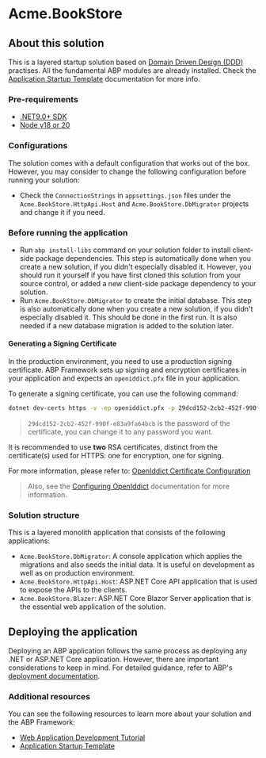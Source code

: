 ﻿# Acme.BookStore

## About this solution

This is a layered startup solution based on [Domain Driven Design (DDD)](https://abp.io/docs/latest/framework/architecture/domain-driven-design) practises. All the fundamental ABP modules are already installed. Check the [Application Startup Template](https://abp.io/docs/latest/solution-templates/layered-web-application) documentation for more info.

### Pre-requirements

* [.NET9.0+ SDK](https://dotnet.microsoft.com/download/dotnet)
* [Node v18 or 20](https://nodejs.org/en)

### Configurations

The solution comes with a default configuration that works out of the box. However, you may consider to change the following configuration before running your solution:

* Check the `ConnectionStrings` in `appsettings.json` files under the `Acme.BookStore.HttpApi.Host` and `Acme.BookStore.DbMigrator` projects and change it if you need.

### Before running the application

* Run `abp install-libs` command on your solution folder to install client-side package dependencies. This step is automatically done when you create a new solution, if you didn't especially disabled it. However, you should run it yourself if you have first cloned this solution from your source control, or added a new client-side package dependency to your solution.
* Run `Acme.BookStore.DbMigrator` to create the initial database. This step is also automatically done when you create a new solution, if you didn't especially disabled it. This should be done in the first run. It is also needed if a new database migration is added to the solution later.

#### Generating a Signing Certificate

In the production environment, you need to use a production signing certificate. ABP Framework sets up signing and encryption certificates in your application and expects an `openiddict.pfx` file in your application.

To generate a signing certificate, you can use the following command:

```bash
dotnet dev-certs https -v -ep openiddict.pfx -p 29dcd152-2cb2-452f-990f-e83a9fa64bcb
```

> `29dcd152-2cb2-452f-990f-e83a9fa64bcb` is the password of the certificate, you can change it to any password you want.

It is recommended to use **two** RSA certificates, distinct from the certificate(s) used for HTTPS: one for encryption, one for signing.

For more information, please refer to: [OpenIddict Certificate Configuration](https://documentation.openiddict.com/configuration/encryption-and-signing-credentials.html#registering-a-certificate-recommended-for-production-ready-scenarios)

> Also, see the [Configuring OpenIddict](https://abp.io/docs/latest/Deployment/Configuring-OpenIddict#production-environment) documentation for more information.

### Solution structure

This is a layered monolith application that consists of the following applications:

* `Acme.BookStore.DbMigrator`: A console application which applies the migrations and also seeds the initial data. It is useful on development as well as on production environment.
* `Acme.BookStore.HttpApi.Host`: ASP.NET Core API application that is used to expose the APIs to the clients.
* `Acme.BookStore.Blazor`: ASP.NET Core Blazor Server application that is the essential web application of the solution.


## Deploying the application

Deploying an ABP application follows the same process as deploying any .NET or ASP.NET Core application. However, there are important considerations to keep in mind. For detailed guidance, refer to ABP's [deployment documentation](https://abp.io/docs/latest/Deployment/Index).

### Additional resources

You can see the following resources to learn more about your solution and the ABP Framework:

* [Web Application Development Tutorial](https://abp.io/docs/latest/tutorials/book-store/part-1)
* [Application Startup Template](https://abp.io/docs/latest/startup-templates/application/index)
